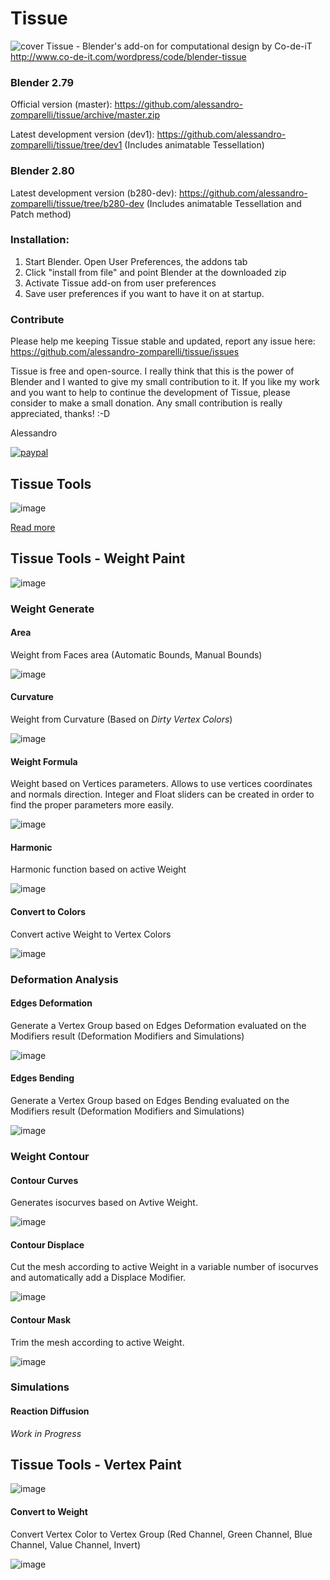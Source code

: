 # Tissue
![cover](http://www.co-de-it.com/wordpress/wp-content/uploads/2015/07/tissue_graphics.jpg)
Tissue - Blender's add-on for computational design by Co-de-iT
http://www.co-de-it.com/wordpress/code/blender-tissue

### Blender 2.79

Official version (master): https://github.com/alessandro-zomparelli/tissue/archive/master.zip

Latest development version (dev1): https://github.com/alessandro-zomparelli/tissue/tree/dev1
(Includes animatable Tessellation)

### Blender 2.80

Latest development version (b280-dev): https://github.com/alessandro-zomparelli/tissue/tree/b280-dev
(Includes animatable Tessellation and Patch method)



### Installation:

1. Start Blender. Open User Preferences, the addons tab 
2. Click "install from file" and point Blender at the downloaded zip
3. Activate Tissue add-on from user preferences
3. Save user preferences if you want to have it on at startup.


### Contribute
Please help me keeping Tissue stable and updated, report any issue here: https://github.com/alessandro-zomparelli/tissue/issues

Tissue is free and open-source. I really think that this is the power of Blender and I wanted to give my small contribution to it.
If you like my work and you want to help to continue the development of Tissue, please consider to make a small donation. Any small contribution is really appreciated, thanks! :-D

Alessandro


[![paypal](https://www.paypalobjects.com/en_US/i/btn/btn_donateCC_LG.gif)](https://www.paypal.com/cgi-bin/webscr?cmd=_s-xclick&hosted_button_id=ARSDJWXVFZ346)


## Tissue Tools

![image](http://alessandrozomparelli.com/tissue/Tissue%20Tools.jpg)


[Read more](https://github.com/alessandro-zomparelli/tissue/wiki/Tissue-Tools)

## Tissue Tools - Weight Paint

![image](http://alessandrozomparelli.com/tissue/Tissue%20Tools%20-%20Weight%20Paint.jpg)

### Weight Generate

#### Area
Weight from Faces area (Automatic Bounds, Manual Bounds)

![image](http://alessandrozomparelli.com/tissue/Weight%20-%20Area.jpg)

#### Curvature
Weight from Curvature (Based on *Dirty Vertex Colors*)

![image](http://alessandrozomparelli.com/tissue/Weight%20-%20Curvature.jpg)

#### Weight Formula
Weight based on Vertices parameters.
Allows to use vertices coordinates and normals direction. Integer and Float sliders can be created in order to find the proper parameters more easily.

![image](http://alessandrozomparelli.com/tissue/Weight%20-%20Formula.jpg)

#### Harmonic
Harmonic function based on active Weight

![image](http://alessandrozomparelli.com/tissue/Weight%20-%20Harmonic.jpg)

#### Convert to Colors
Convert active Weight to Vertex Colors

![image](http://alessandrozomparelli.com/tissue/Weight%20-%20Colors.jpg)

### Deformation Analysis

#### Edges Deformation
Generate a Vertex Group based on Edges Deformation evaluated on the Modifiers result (Deformation Modifiers and Simulations)

![image](http://alessandrozomparelli.com/tissue/Weight%20-%20Edges%20Deformation.jpg)

#### Edges Bending
Generate a Vertex Group based on Edges Bending evaluated on the Modifiers result (Deformation Modifiers and Simulations)

![image](http://alessandrozomparelli.com/tissue/Weight%20-%20Edges%20Bending.jpg)

### Weight Contour

#### Contour Curves
Generates isocurves based on Avtive Weight.

![image](http://alessandrozomparelli.com/tissue/Contour%20-%20Curves.jpg)

#### Contour Displace
Cut the mesh according to active Weight in a variable number of isocurves and automatically add a Displace Modifier.

![image](http://alessandrozomparelli.com/tissue/Contour%20-%20Displace.jpg)

#### Contour Mask
Trim the mesh according to active Weight. 

![image](http://alessandrozomparelli.com/tissue/Contour%20-%20Mask.jpg)

### Simulations

#### Reaction Diffusion
*Work in Progress* 


## Tissue Tools - Vertex Paint

![image](http://alessandrozomparelli.com/tissue/Tissue%20Tools%20-%20Verte%20Paint.jpg)

#### Convert to Weight
Convert Vertex Color to Vertex Group (Red Channel, Green Channel, Blue Channel, Value Channel, Invert)

![image](http://alessandrozomparelli.com/tissue/Convert%20to%20Weight.jpg)


